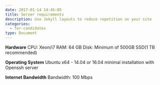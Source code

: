 ```yaml
---
date: 2017-01-14 14:45:05
title: Server requirements
description: Use Jekyll layouts to reduce repetition on your site
categories:
  - for-candidates
type: Document
---
```

**Hardware**
CPU: Xeon/i7
RAM: 64 GB
Disk: Minimum of 500GB SSD(1 TB recommended)

**Operating System**
Ubuntu x64 - 14.04 or 16.04 minimal installation with Openssh server

**Internet Bandwidth**
Bandwidth: 100 Mbps
